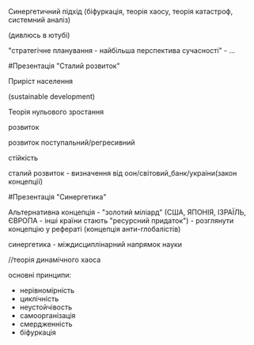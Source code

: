 Синергетичний підхід (біфуркація, теорія хаосу, теорія катастроф, системний аналіз)

(дивлюсь в ютубі)

"стратегічне планування - найбільша перспектива сучасності" - ...

#Презентація "Сталий розвиток"

Приріст населення

(sustainable development)

Теорія нульового зростання

розвиток

розвиток поступальний/регресивний

стійкість

сталий розвиток - визначення від оон/світовий_банк/украіни(закон концепції)

#Презентація "Синергетика"

Альтернативна концепція - "золотий міліард" (США, ЯПОНІЯ, ІЗРАЇЛЬ, ЄВРОПА - інші країни стають "ресурсний придаток") - розглянути концепцію у рефераті (концепція анти-глобалістів)

синергетика - міждисциплінарний напрямок науки

//теорія динамічного хаоса

основні принципи:
- нерівномірність
- циклічність
- неустойчівость
- самоорганізація
- смердженність
- біфуркація